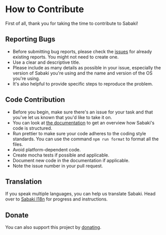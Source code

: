 # How to Contribute

First of all, thank you for taking the time to contribute to Sabaki!

## Reporting Bugs

- Before submitting bug reports, please check the
  [issues](https://github.com/SabakiHQ/Sabaki/issues) for already existing
  reports. You might not need to create one.
- Use a clear and descriptive title.
- Please include as many details as possible in your issue, especially the
  version of Sabaki you're using and the name and version of the OS you're
  using.
- It's also helpful to provide specific steps to reproduce the problem.

## Code Contribution

- Before you begin, make sure there's an issue for your task and that you've let
  us known that you'd like to take it on.
- You can look at
  [the documentation](https://github.com/SabakiHQ/Sabaki/tree/master/docs) to
  get an overview how Sabaki's code is structured.
- Run prettier to make sure your code adheres to the coding style standards. You
  can use the command `npm run format` to format all the files.
- Avoid platform-dependent code.
- Create mocha tests if possible and applicable.
- Document new code in the documentation if applicable.
- Note the issue number in your pull request.

## Translation

If you speak multiple languages, you can help us translate Sabaki. Head over to
[Sabaki I18n](https://github.com/SabakiHQ/sabaki-i18n) for progress and
instructions.

## Donate

You can also support this project by [donating](https://paypal.me/yishn/5).
